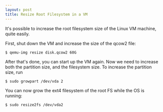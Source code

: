 ```yaml
---
layout: post
title: Resize Root Filesystem in a VM
---
```


It's possible to increase the root filesystem size of the Linux VM machine, quite easily.

First, shut down the VM and increase the size of the qcow2 file:

```
$ qemu-img resize disk.qcow2 60G
```

After that's done, you can start up the VM again. Now we need to increase both the
partition size, and the filesystem size. To increase the partition size, run

```bash
$ sudo growpart /dev/vda 2
```

You can now grow the ext4 filesystem of the root FS while the OS is running:
```bash
$ sudo resize2fs /dev/vda2
```
